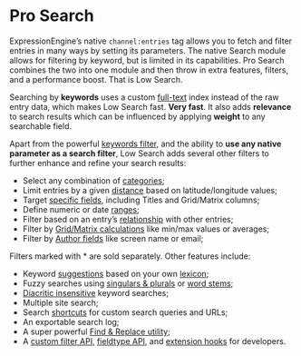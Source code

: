 <!--
    This source file is part of the open source project
    ExpressionEngine User Guide (https://github.com/ExpressionEngine/ExpressionEngine-User-Guide)

    @link      https://expressionengine.com/
    @copyright Copyright (c) 2003-2020, Packet Tide, LLC (https://packettide.com)
    @license   https://expressionengine.com/license Licensed under Apache License, Version 2.0
-->

# Pro Search

ExpressionEngine’s native `channel:entries` tag allows you to fetch and filter entries in many ways by setting its parameters. The native Search module allows for filtering by keyword, but is limited in its capabilities. Pro Search combines the two into one module and then throw in extra features, filters, and a performance boost. That is Low Search.

Searching by **keywords** uses a custom [full-text](http://dev.mysql.com/doc/refman/5.5/en/fulltext-search.html) index instead of the raw entry data, which makes Low Search fast. **Very fast**. It also adds **relevance** to search results which can be influenced by applying **weight** to any searchable field.

Apart from the powerful [keywords filter](add-ons/pro-search/filters.md#keywords), and the ability to **use any native parameter as a search filter**, Low Search adds several other filters to further enhance and refine your search results:

*   Select any combination of [categories](add-ons/pro-search/filters.md#categories);
*   Limit entries by a given [distance](add-ons/pro-search/filters.md#distance) based on latitude/longitude values;
*   Target [specific fields](add-ons/pro-search/filters.md#field-search), including Titles and Grid/Matrix columns;
*   Define numeric or date [ranges](add-ons/pro-search/filters.md#ranges);
*   Filter based on an entry’s [relationship](add-ons/pro-search/filters.md#relationships) with other entries;
*   Filter by [Grid/Matrix calculations](https://github.com/low/pro_search_table) like min/max values or averages;
*   Filter by [Author fields](https://github.com/low/pro_search_members) like screen name or email;

Filters marked with \* are sold separately. Other features include:

*   Keyword [suggestions](add-ons/pro-search/tags.md#suggestions-tag) based on your own [lexicon](add-ons/pro-search/lexicon.md);
*   Fuzzy searches using [singulars & plurals](add-ons/pro-search/filters.md#keywords-inflect) or [word stems](add-ons/pro-search/filters.md#keywords-stem);
*   [Diacritic insensitive](add-ons/pro-search/collections.md#diacritics) keyword searches;
*   Multiple site search;
*   Search [shortcuts](add-ons/pro-search/shortcuts.md) for custom search queries and URLs;
*   An exportable search log;
*   A super powerful [Find & Replace utility](add-ons/pro-search/find-and-replace);
*   A [custom filter API](add-ons/pro-search/create.md), [fieldtype API](add-ons/pro-search/api.md), and [extension hooks](add-ons/pro-search/hooks.md) for developers.